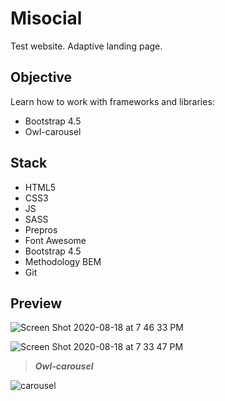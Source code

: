 # Misocial


Test website. Adaptive landing page.

## Objective 
   Learn how to work with frameworks and libraries:
   - Bootstrap 4.5
   - Owl-carousel






## Stack 

- HTML5
- CSS3
- JS
- SASS
- Prepros
- Font Awesome
- Bootstrap 4.5
- Methodology BEM
- Git


## Preview

![Screen Shot 2020-08-18 at 7 46 33 PM](https://user-images.githubusercontent.com/55539864/90541601-91244b00-e18b-11ea-89a4-8e096319cda8.png)

![Screen Shot 2020-08-18 at 7 33 47 PM](https://user-images.githubusercontent.com/55539864/90541438-502c3680-e18b-11ea-8d29-2f35e87c29aa.png)



>***Owl-carousel***  

![carousel](https://user-images.githubusercontent.com/55539864/90559732-ae1a4780-e1a6-11ea-8189-6dfc48ac68e6.gif)




